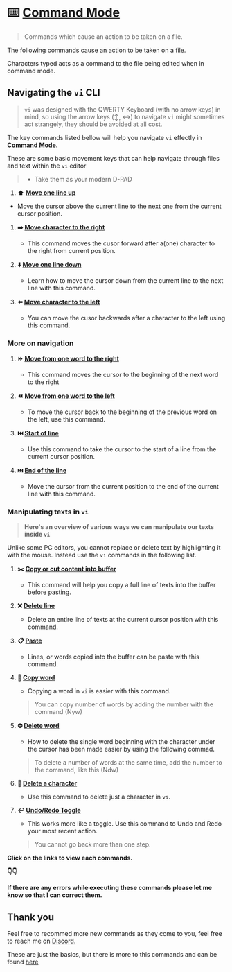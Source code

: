 # :keyboard: [Command Mode](command_mode)
> Commands which cause an action to be taken on a file.

The following commands cause an action to be taken on a file.

Characters typed acts as a command to the file being edited when in command mode.

## Navigating the `vi` CLI
> `vi` was designed with the QWERTY Keyboard (with no arrow keys) in mind, so using the arrow keys (:arrow_up_down:, :left_right_arrow:) to navigate `vi` might sometimes act strangely, they should be avoided at all cost.

The key commands listed bellow will help you navigate `vi` effectly in **[Command Mode.](README.md)**

These are some basic movement keys that can help navigate through files and text within the `vi` editor

> - Take them as your modern D-PAD

1. **:arrow_up: [Move one line up](move_line-up)**
- Move the cursor above the current line to the next one from the current cursor position.

1. **:arrow_right: [Move character to the right](move_char-right)**
    - This command moves the cusor forward after a(one) character to the right from current position.

1. **:arrow_down: [Move one line down](move_line-down)**
    - Learn how to move the cursor down from the current line to the next line with this command.

1. **:arrow_left: [Move character to the left](move_char-left)**
    - You can move the cusor backwards after a character to the left using this command.

### More on navigation

1. **:fast_forward: [Move from one word to the right](move_word-right)**
    - This command moves the cursor to the beginning of the next word to the right

1. **:rewind: [Move from one word to the left](move_word-left)**
    - To move the cursor back to the beginning of the previous word on the left, use this command.

1. **:previous_track_button: [Start of line](line_start)**
    - Use this command to take the cursor to the start of a line from the current cursor position.

1. **:next_track_button: [End of the line](line_end)**
    - Move the cursor from the current position to the end of the current line with this command.

### Manipulating texts in `vi`
> **Here's an overview of various ways we can manipulate our texts inside `vi`**

Unlike some PC editors, you cannot replace or delete text by highlighting it with the mouse. Instead use the `vi` commands in the following list.


1. **:scissors: [Copy or cut content into buffer](copy_line)**
    - This command will help you copy a full line of texts into the buffer before pasting.

1. **:x: [Delete line](delete_line)**
    - Delete an entire line of texts at the current cursor position with this command.

1. **:clipboard: [Paste](paste)**
    - Lines, or words copied into the buffer can be paste with this command.

1. **:bookmark_tabs: [Copy word](copy_word)**
    - Copying a word in `vi` is easier with this command.
    > You can copy number of words by adding the number with the command (Nyw)

1. **:no_entry: [Delete word](delete_word)**
    - How to delete the single word beginning with the character under the cursor has been made easier by using the following commad.
    > To delete a number of words at the same time, add the number to the command, like this (Ndw)

1. **:no_entry_sign: [Delete a character](delete_character)**
    - Use this command to delete just a character in `vi`.
    
1. **:leftwards_arrow_with_hook: [Undo/Redo Toggle](undo-redo)**
    - This works more like a toggle. Use this command to Undo and Redo your most recent action. 
    > You cannot go back more than one step.

**Click on the links to view each commands.**

**:point_down::point_down:**

**If there are any errors while executing these commands please let me know so that I can correct them.**

## Thank you
Feel free to recommed more new commands as they come to you, feel free to reach me on [Discord.](https://discord.com/users/982980024950997073)

These are just the basics, but there is more to this commands and can be found [here](https://www.cs.colostate.edu/helpdocs/vi.html)
